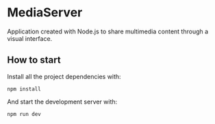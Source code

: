 # MediaServer
Application created with Node.js to share multimedia content through a visual interface.

## How to start
Install all the project dependencies with:
```
npm install
```

And start the development server with:
```
npm run dev
```
